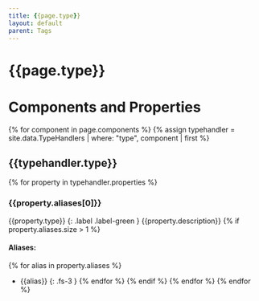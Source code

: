 ```yaml
---
title: {{page.type}}
layout: default
parent: Tags
---
```

# {{page.type}}

# Components and Properties
{% for component in page.components %}
{% assign typehandler = site.data.TypeHandlers | where: "type", component | first %}
## {{typehandler.type}}
{% for property in typehandler.properties %}
### {{property.aliases[0]}}
{{property.type}}
{: .label .label-green }
{{property.description}}
{% if property.aliases.size > 1 %}
#### Aliases:
{% for alias in property.aliases %}
* {{alias}}
{: .fs-3 }
{% endfor %}
{% endif %}
{% endfor %}
{% endfor %}
